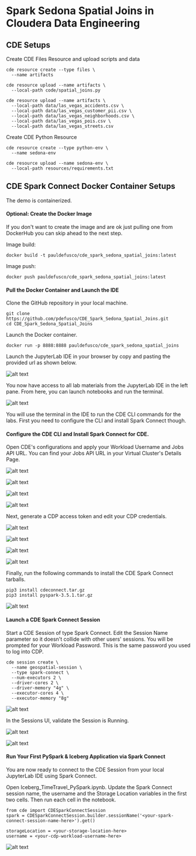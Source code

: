 # Spark Sedona Spatial Joins in Cloudera Data Engineering



## CDE Setups

Create CDE Files Resource and upload scripts and data

```
cde resource create --type files \
  --name artifacts

cde resource upload --name artifacts \
  --local-path code/spatial_joins.py

cde resource upload --name artifacts \
  --local-path data/las_vegas_accidents.csv \
  --local-path data/las_vegas_customer_pii.csv \
  --local-path data/las_vegas_neighborhoods.csv \
  --local-path data/las_vegas_pois.csv \
  --local-path data/las_vegas_streets.csv
```

Create CDE Python Resource

```
cde resource create --type python-env \
  --name sedona-env

cde resource upload --name sedona-env \
  --local-path resources/requirements.txt
```

## CDE Spark Connect Docker Container Setups

The demo is containerized.

#### Optional: Create the Docker Image

If you don't want to create the image and are ok just pulling one from DockerHub you can skip ahead to the next step.

Image build:

```
docker build -t pauldefusco/cde_spark_sedona_spatial_joins:latest
```

Image push:

```
docker push pauldefusco/cde_spark_sedona_spatial_joins:latest
```

#### Pull the Docker Container and Launch the IDE

Clone the GitHub repository in your local machine.

```
git clone https://github.com/pdefusco/CDE_Spark_Sedona_Spatial_Joins.git
cd CDE_Spark_Sedona_Spatial_Joins
```

Launch the Docker container.

```
docker run -p 8888:8888 pauldefusco/cde_spark_sedona_spatial_joins
```

Launch the JupyterLab IDE in your browser by copy and pasting the provided url as shown below.

![alt text](/img/docker-container-launch.png)

You now have access to all lab materials from the JupyterLab IDE in the left pane. From here, you can launch notebooks and run the terminal.

![alt text](/img/jl-home.png)

You will use the terminal in the IDE to run the CDE CLI commands for the labs. First you need to configure the CLI and install Spark Connect though.

#### Configure the CDE CLI and Install Spark Connect for CDE.

Open CDE's configurations and apply your Workload Username and Jobs API URL. You can find your Jobs API URL in your Virtual Cluster's Details Page.

![alt text](/img/jobs-api-url-1.png)

![alt text](/img/jobs-api-url-2.png)

![alt text](/img/cli-configs-1.png)

![alt text](/img/cli-configs-2.png)

Next, generate a CDP access token and edit your CDP credentials.

![alt text](/img/usr-mgt-1.png)

![alt text](/img/usr-mgt-2.png)

![alt text](/img/usr-mgt-3.png)

![alt text](/img/cdp-credentials.png)

Finally, run the following commands to install the CDE Spark Connect tarballs.

```
pip3 install cdeconnect.tar.gz  
pip3 install pyspark-3.5.1.tar.gz
```

![alt text](/img/install-deps.png)

#### Launch a CDE Spark Connect Session

Start a CDE Session of type Spark Connect. Edit the Session Name parameter so it doesn't collide with other users' sessions. You will be prompted for your Workload Password. This is the same password you used to log into CDP.

```
cde session create \
  --name geospatial-session \
  --type spark-connect \
  --num-executors 2 \
  --driver-cores 2 \
  --driver-memory "4g" \
  --executor-cores 4 \
  --executor-memory "8g"
```

![alt text](/img/launchsess.png)

In the Sessions UI, validate the Session is Running.

![alt text](/img/cde_session_validate_1.png)

![alt text](/img/cde_session_validate_2.png)

#### Run Your First PySpark & Iceberg Application via Spark Connect

You are now ready to connect to the CDE Session from your local JupyterLab IDE using Spark Connect.

Open Iceberg_TimeTravel_PySpark.ipynb. Update the Spark Connect session name, the username and the Storage Location variables in the first two cells. Then run each cell in the notebook.

```
from cde import CDESparkConnectSession
spark = CDESparkConnectSession.builder.sessionName('<your-spark-connect-session-name-here>').get()
```

```
storageLocation = <your-storage-location-here>
username = <your-cdp-workload-username-here>
```

![alt text](/img/runnotebook-1.png)
